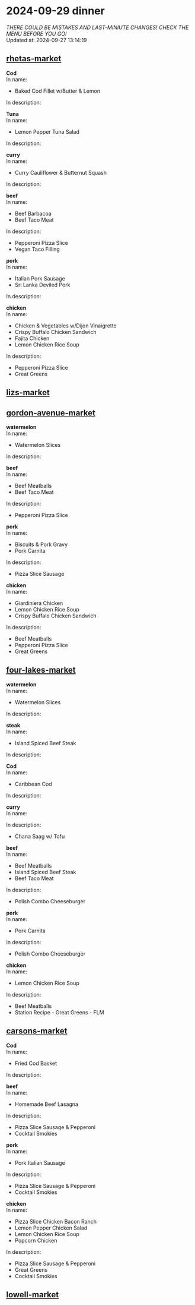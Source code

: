 # 2024-09-29 dinner  
*THERE COULD BE MISTAKES AND LAST-MINIUTE CHANGES! CHECK THE MENU BEFORE YOU GO!*  
Updated at: 2024-09-27 13:14:19  
## [rhetas-market](https://wisc-housingdining.nutrislice.com/menu/rhetas-market/dinner/2024-09-29)  
**Cod**  
In name:   
 - Baked Cod Fillet w/Butter & Lemon  
  
In description:   
  
**Tuna**  
In name:   
 - Lemon Pepper Tuna Salad  
  
In description:   
  
**curry**  
In name:   
 - Curry Cauliflower & Butternut Squash  
  
In description:   
  
**beef**  
In name:   
 - Beef Barbacoa  
 - Beef Taco Meat  
  
In description:   
 - Pepperoni Pizza Slice  
 - Vegan Taco Filling  
  
**pork**  
In name:   
 - Italian Pork Sausage  
 - Sri Lanka Deviled Pork  
  
In description:   
  
**chicken**  
In name:   
 - Chicken & Vegetables w/Dijon Vinaigrette  
 - Crispy Buffalo Chicken Sandwich  
 - Fajita Chicken  
 - Lemon Chicken Rice Soup  
  
In description:   
 - Pepperoni Pizza Slice  
 - Great Greens  
  
## [lizs-market](https://wisc-housingdining.nutrislice.com/menu/lizs-market/dinner/2024-09-29)  
## [gordon-avenue-market](https://wisc-housingdining.nutrislice.com/menu/gordon-avenue-market/dinner/2024-09-29)  
**watermelon**  
In name:   
 - Watermelon Slices  
  
In description:   
  
**beef**  
In name:   
 - Beef Meatballs  
 - Beef Taco Meat  
  
In description:   
 - Pepperoni Pizza Slice  
  
**pork**  
In name:   
 - Biscuits & Pork Gravy  
 - Pork Carnita  
  
In description:   
 - Pizza Slice Sausage  
  
**chicken**  
In name:   
 - Giardiniera Chicken  
 - Lemon Chicken Rice Soup  
 - Crispy Buffalo Chicken Sandwich  
  
In description:   
 - Beef Meatballs  
 - Pepperoni Pizza Slice  
 - Great Greens  
  
## [four-lakes-market](https://wisc-housingdining.nutrislice.com/menu/four-lakes-market/dinner/2024-09-29)  
**watermelon**  
In name:   
 - Watermelon Slices  
  
In description:   
  
**steak**  
In name:   
 - Island Spiced Beef Steak  
  
In description:   
  
**Cod**  
In name:   
 - Caribbean Cod  
  
In description:   
  
**curry**  
In name:   
  
In description:   
 - Chana Saag w/ Tofu  
  
**beef**  
In name:   
 - Beef Meatballs  
 - Island Spiced Beef Steak  
 - Beef Taco Meat  
  
In description:   
 - Polish Combo Cheeseburger  
  
**pork**  
In name:   
 - Pork Carnita  
  
In description:   
 - Polish Combo Cheeseburger  
  
**chicken**  
In name:   
 - Lemon Chicken Rice Soup  
  
In description:   
 - Beef Meatballs  
 - Station Recipe - Great Greens - FLM  
  
## [carsons-market](https://wisc-housingdining.nutrislice.com/menu/carsons-market/dinner/2024-09-29)  
**Cod**  
In name:   
 - Fried Cod Basket  
  
In description:   
  
**beef**  
In name:   
 - Homemade Beef Lasagna  
  
In description:   
 - Pizza Slice Sausage & Pepperoni  
 - Cocktail Smokies  
  
**pork**  
In name:   
 - Pork Italian Sausage  
  
In description:   
 - Pizza Slice Sausage & Pepperoni  
 - Cocktail Smokies  
  
**chicken**  
In name:   
 - Pizza Slice Chicken Bacon Ranch  
 - Lemon Pepper Chicken Salad  
 - Lemon Chicken Rice Soup  
 - Popcorn Chicken  
  
In description:   
 - Pizza Slice Sausage & Pepperoni  
 - Great Greens  
 - Cocktail Smokies  
  
## [lowell-market](https://wisc-housingdining.nutrislice.com/menu/lowell-market/dinner/2024-09-29)  
  
